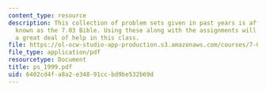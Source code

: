 ```yaml
---
content_type: resource
description: This collection of problem sets given in past years is affectionately
  known as the 7.03 Bible. Using these along with the assignments will give the student
  a great deal of help in this class.
file: https://ol-ocw-studio-app-production.s3.amazonaws.com/courses/7-03-genetics-fall-2004/6402cd4fa8a2e34891ccbd9be532b69d_ps_1999.pdf
file_type: application/pdf
resourcetype: Document
title: ps_1999.pdf
uid: 6402cd4f-a8a2-e348-91cc-bd9be532b69d
---
```

